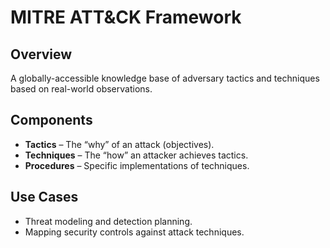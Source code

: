 # MITRE ATT&CK Framework

## Overview
A globally-accessible knowledge base of adversary tactics and techniques based on real-world observations.

## Components
- **Tactics** – The “why” of an attack (objectives).
- **Techniques** – The “how” an attacker achieves tactics.
- **Procedures** – Specific implementations of techniques.

## Use Cases
- Threat modeling and detection planning.
- Mapping security controls against attack techniques.

